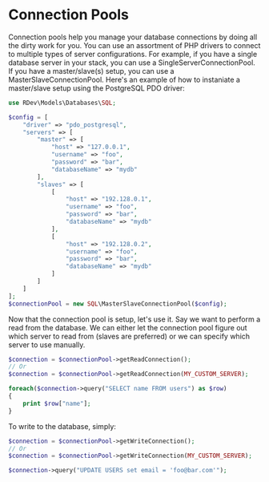 # Connection Pools
Connection pools help you manage your database connections by doing all the dirty work for you.  You can use an assortment of PHP drivers to connect to multiple types of server configurations.  For example, if you have a single database server in your stack, you can use a SingleServerConnectionPool.  If you have a master/slave(s) setup, you can use a MasterSlaveConnectionPool.  Here's an example of how to instaniate a master/slave setup using the PostgreSQL PDO driver:

```php
use RDev\Models\Databases\SQL;

$config = [
    "driver" => "pdo_postgresql",
    "servers" => [
        "master" => [
            "host" => "127.0.0.1",
            "username" => "foo",
            "password" => "bar",
            "databaseName" => "mydb"
        ],
        "slaves" => [
            [
                "host" => "192.128.0.1",
                "username" => "foo",
                "password" => "bar",
                "databaseName" => "mydb"
            ],
            [
                "host" => "192.128.0.2",
                "username" => "foo",
                "password" => "bar",
                "databaseName" => "mydb"
            ]
        ]
    ]
];
$connectionPool = new SQL\MasterSlaveConnectionPool($config);
```

Now that the connection pool is setup, let's use it.  Say we want to perform a read from the database.  We can either let the connection pool figure out which server to read from (slaves are preferred) or we can specify which server to use manually.

```php
$connection = $connectionPool->getReadConnection();
// Or
$connection = $connectionPool->getReadConnection(MY_CUSTOM_SERVER);

foreach($connection->query("SELECT name FROM users") as $row)
{
    print $row["name"];
}
```
To write to the database, simply:
```php
$connection = $connectionPool->getWriteConnection();
// Or
$connection = $connectionPool->getWriteConnection(MY_CUSTOM_SERVER);

$connection->query("UPDATE USERS set email = 'foo@bar.com'");
```